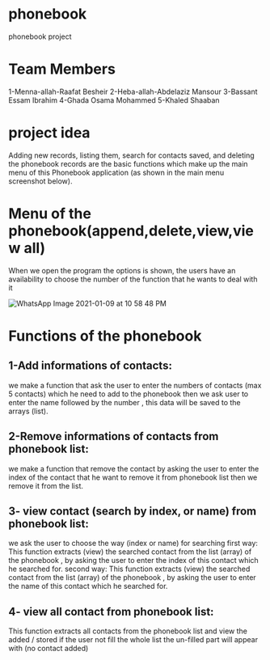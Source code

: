 # phonebook
phonebook project
# Team Members
1-Menna-allah-Raafat Besheir
2-Heba-allah-Abdelaziz Mansour
3-Bassant Essam Ibrahim
4-Ghada Osama Mohammed
5-Khaled Shaaban
# project idea
Adding new records, listing them, search for contacts saved, and deleting the phonebook records are the basic functions which make up the main menu of this Phonebook application (as shown in the main menu screenshot below).
# Menu of the phonebook(append,delete,view,view all)
When we open the program the options is shown, the users have an availability to choose the number of the function that he wants to deal with it 

![WhatsApp Image 2021-01-09 at 10 58 48 PM](https://user-images.githubusercontent.com/53313249/104108615-dbd76880-52ce-11eb-88cf-a26a290ea5d6.jpeg)
# Functions of the phonebook
## 1-Add informations of contacts:
we make a function that ask the user to enter the numbers of contacts (max 5 contacts) which he need to add to the phonebook
then we ask user to enter the name followed by the number , this data will be saved to the arrays (list).
## 2-Remove informations of contacts from phonebook list:
we make a function that remove the contact by asking the user to enter the index of the contact that he want to remove it from phonebook list
then we remove it from the list.
## 3-  view contact (search by index, or name) from phonebook list:
we ask the user to choose the way (index or name) for searching
first way:
This function extracts (view) the searched contact from the list (array) of the phonebook  , by asking the user to enter the index of this contact which he searched for.
second way:
This function extracts (view) the searched contact from the list (array) of the phonebook  , by asking the user to enter the name of this contact which he searched for.
## 4-  view all contact from phonebook list:
 This function extracts all contacts  from the phonebook list and view the added / stored if the user not fill the whole list the un-filled part
 will appear with (no contact added)

